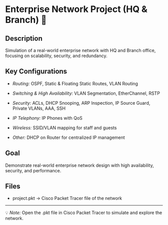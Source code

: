 # Enterprise Network Project (HQ & Branch) 🚀

## Description
Simulation of a real-world enterprise network with HQ and Branch office, focusing on scalability, security, and redundancy.

## Key Configurations
- *Routing:* OSPF, Static & Floating Static Routes, VLAN Routing
  
- *Switching & High Availability:* VLAN Segmentation, EtherChannel, RSTP
- *Security:* ACLs, DHCP Snooping, ARP Inspection, IP Source Guard, Private VLANs, AAA, SSH
- *IP Telephony:* IP Phones with QoS
- *Wireless:* SSID/VLAN mapping for staff and guests
- *Other:* DHCP on Router for centralized IP management

## Goal
Demonstrate real-world enterprise network design with high availability, security, and performance.

## Files
- project.pkt → Cisco Packet Tracer file of the network

---

💡 *Note:* Open the .pkt file in Cisco Packet Tracer to simulate and explore the network.


